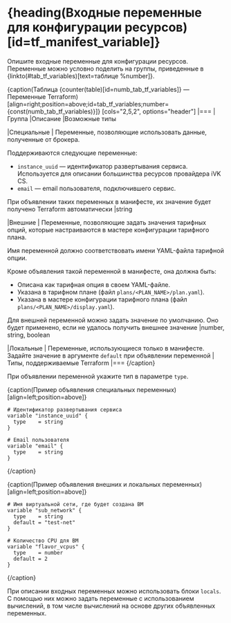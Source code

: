 # {heading(Входные переменные для конфигурации ресурсов)[id=tf_manifest_variable]}

Опишите входные переменные для конфигурации ресурсов. Переменные можно условно поделить на группы, приведенные в {linkto(#tab_tf_variables)[text=таблице %number]}.

{caption(Таблица {counter(table)[id=numb_tab_tf_variables]} — Переменные Terraform)[align=right;position=above;id=tab_tf_variables;number={const(numb_tab_tf_variables)}]}
[cols="2,5,2", options="header"]
|===
|Группа
|Описание
|Возможные типы

|Специальные
|
Переменные, позволяющие использовать данные, полученные от брокера.

Поддерживаются следующие переменные:

* `instance_uuid` — идентификатор развертывания сервиса. Используется для описании большинства ресурсов провайдера iVK CS.
* `email` — email пользователя, подключившего сервис.

При объявлении таких переменных в манифесте, их значение будет получено Terraform автоматически
|string

|Внешние
|
Переменные, позволяющие задать значения тарифных опций, которые настраиваются в мастере конфигурации тарифного плана.

Имя переменной должно соответствовать имени YAML-файла тарифной опции.

Кроме объявления такой переменной в манифесте, она должна быть:

* Описана как тарифная опция в своем YAML-файле.
* Указана в тарифном плане (файл `plans/<PLAN_NAME>/plan.yaml`).
* Указана в мастере конфигурации тарифного плана (файл `plans/<PLAN_NAME>/display.yaml`).

Для внешней переменной можно задать значение по умолчанию. Оно будет применено, если не удалось получить внешнее значение
|number, string, boolean

|Локальные
|
Переменные, использующиеся только в манифесте. Задайте значение в аргументе `default` при объявлении переменной
|Типы, поддерживаемые Terraform
|===
{/caption}

<warn>

При объявлении переменной укажите тип в параметре `type`.

</warn>

{caption(Пример объявления специальных переменных)[align=left;position=above]}
```hcl
# Идентификатор развертывания сервиса
variable "instance_uuid" {
  type    = string
}

# Email пользователя
variable "email" {
  type    = string
}
```
{/caption}

{caption(Пример объявления внешних и локальных переменных)[align=left;position=above]}
```hcl
# Имя виртуальной сети, где будет создана ВМ
variable "sub_network" {
  type    = string
  default = "test-net"
}

# Количество CPU для ВМ
variable "flavor_vcpus" {
  type    = number
  default = 2
}
```
{/caption}

При описании входных переменных можно использовать блоки `locals`. С помощью них можно задать переменные с использованием вычислений, в том числе вычислений на основе других объявленных переменных.
